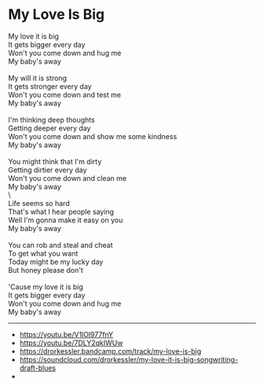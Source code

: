 # My Love Is Big

My love it is big\
It gets bigger every day\
Won't you come down and hug me\
My baby's away\
\
My will it is strong\
It gets stronger every day\
Won't you come down and test me\
My baby's away\
\
I'm thinking deep thoughts\
Getting deeper every day\
Won't you come down and show me some kindness\
My baby's away\
\
You might think that I'm dirty\
Getting dirtier every day\
Won't you come down and clean me\
My baby's away\
\        
Life seems so hard\
That's what I hear people saying\
Well I'm gonna make it easy on you\
My baby's away\
\
You can rob and steal and cheat\
To get what you want\
Today might be my lucky day\
But honey please don't\
\
'Cause my love it is big\
It gets bigger every day\
Won't you come down and hug me\
My baby's away

---
- https://youtu.be/V1lOl977fnY
- https://youtu.be/7DLY2qkIWUw
- https://drorkessler.bandcamp.com/track/my-love-is-big
- https://soundcloud.com/drorkessler/my-love-it-is-big-songwriting-draft-blues
- 
